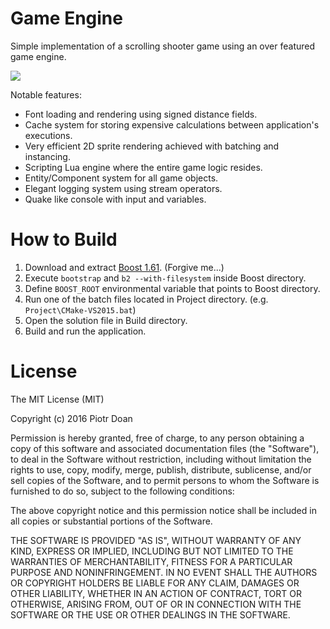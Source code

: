 Game Engine
====
Simple implementation of a scrolling shooter game using an over featured game engine.

![](Docs/Demo.gif)

Notable features:
- Font loading and rendering using signed distance fields.
- Cache system for storing expensive calculations between application's executions.
- Very efficient 2D sprite rendering achieved with batching and instancing.
- Scripting Lua engine where the entire game logic resides.
- Entity/Component system for all game objects.
- Elegant logging system using stream operators.
- Quake like console with input and variables.

How to Build
====
1. Download and extract [Boost 1.61](https://sourceforge.net/projects/boost). (Forgive me...)
2. Execute ```bootstrap``` and ```b2 --with-filesystem``` inside Boost directory.
3. Define ```BOOST_ROOT``` environmental variable that points to Boost directory.
4. Run one of the batch files located in Project directory. (e.g. ```Project\CMake-VS2015.bat```)
5. Open the solution file in Build directory.
6. Build and run the application.

License
====

The MIT License (MIT)

Copyright (c) 2016 Piotr Doan

Permission is hereby granted, free of charge, to any person obtaining a copy of this software and associated documentation files (the "Software"), to deal in the Software without restriction, including without limitation the rights to use, copy, modify, merge, publish, distribute, sublicense, and/or sell copies of the Software, and to permit persons to whom the Software is furnished to do so, subject to the following conditions:

The above copyright notice and this permission notice shall be included in all copies or substantial portions of the Software.

THE SOFTWARE IS PROVIDED "AS IS", WITHOUT WARRANTY OF ANY KIND, EXPRESS OR IMPLIED, INCLUDING BUT NOT LIMITED TO THE WARRANTIES OF MERCHANTABILITY, FITNESS FOR A PARTICULAR PURPOSE AND NONINFRINGEMENT. IN NO EVENT SHALL THE AUTHORS OR COPYRIGHT HOLDERS BE LIABLE FOR ANY CLAIM, DAMAGES OR OTHER LIABILITY, WHETHER IN AN ACTION OF CONTRACT, TORT OR OTHERWISE, ARISING FROM, OUT OF OR IN CONNECTION WITH THE SOFTWARE OR THE USE OR OTHER DEALINGS IN THE SOFTWARE.
